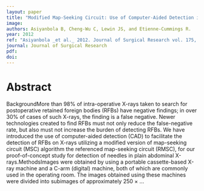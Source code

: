 ```yaml
---
layout: paper
title: "Modified Map-Seeking Circuit: Use of Computer-Aided Detection in Locating Postoperative Retained Foreign Bodies1"
image:
authors: Asiyanbola B, Cheng-Wu C, Lewin JS, and Etienne-Cummings R.
year: 2012
ref: "Asiyanbola _et al._ 2012. Journal of Surgical Research vol. 175, no. 2: e47-e52."
journal: Journal of Surgical Research
pdf:
doi:
---
```


# Abstract
BackgroundMore than 98% of intra-operative X-rays taken to search for postoperative retained foreign bodies (RFBs) have negative findings; in over 30% of cases of such X-rays, the finding is a false negative. Newer technologies created to find RFBs must not only reduce the false-negative rate, but also must not increase the burden of detecting RFBs. We have introduced the use of computer-aided detection (CAD) to facilitate the detection of RFBs on X-rays utilizing a modified version of map-seeking circuit (MSC) algorithm the referenced map-seeking circuit (RMSC), for our proof-of-concept study for detection of needles in plain abdominal X-rays.MethodsImages were obtained by using a portable cassette-based X-ray machine and a C-arm (digital) machine, both of which are commonly used in the operating room. The images obtained using these machines were divided into subimages of approximately 250 × …
